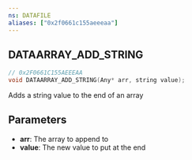 ```yaml
---
ns: DATAFILE
aliases: ["0x2f0661c155aeeeaa"]
---
```

## DATAARRAY_ADD_STRING

```c
// 0x2F0661C155AEEEAA
void DATAARRAY_ADD_STRING(Any* arr, string value);
```

Adds a string value to the end of an array


## Parameters
* **arr**: The array to append to
* **value**: The new value to put at the end
